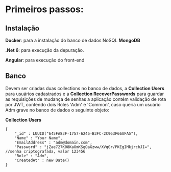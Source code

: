 # Primeiros passos:
## Instalação
**Docker**: para a instalação do banco de dados NoSQL **MongoDB**

**.Net 6**: para execução da depuração.

**Angular**: para execução do front-end


## Banco
Devem ser criadas duas collections no banco de dados, a **Collection Users** para usuários cadastrados e a **Collection RecoverPasswords** para guardar as requisições de mudança de senhas
a aplicação contém validação de rota por JWT, contendo dois Roles 'Adm' e 'Common', caso queria um usuário Adm grave no banco de dados o seguinte objeto:

**Collection Users**
```
{
    "_id" : LUUID("645FA83F-1757-6245-B3FC-2C963F66AFA5"),
    "Name" : "Your Name",
    "EmailAddress" : "adm@domain.com",
    "Password" : "jZae727K08KaOmKSgOaGzww/XVqGr/PKEgIMkjrcbJI=", //senha criptografada, valor 123456 
    "Role" : "Adm",
    "CreatedAt" : new Date()
}
```